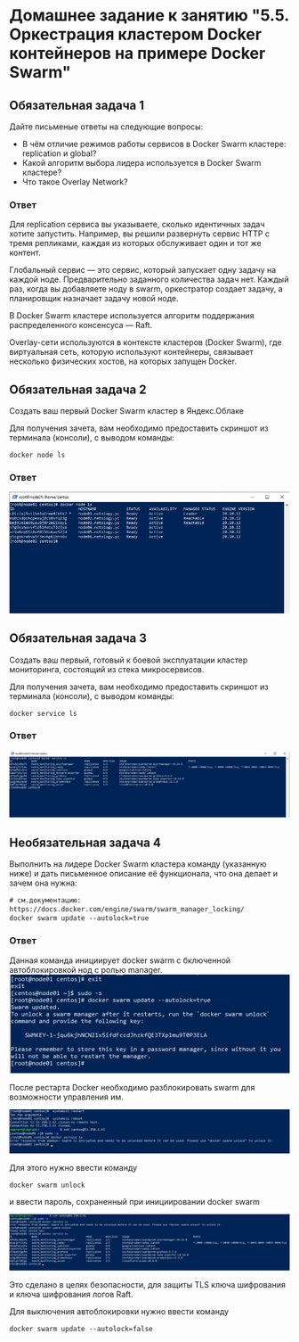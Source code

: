 # Домашнее задание к занятию "5.5. Оркестрация кластером Docker контейнеров на примере Docker Swarm"


## Обязательная задача 1
Дайте письменые ответы на следующие вопросы:

- В чём отличие режимов работы сервисов в Docker Swarm кластере: replication и global?
- Какой алгоритм выбора лидера используется в Docker Swarm кластере?
- Что такое Overlay Network?

### Ответ
Для replication сервиса вы указываете, сколько идентичных задач хотите запустить.
Например, вы решили развернуть сервис HTTP с тремя репликами, каждая из которых обслуживает
один и тот же контент.

Глобальный сервис — это сервис, который запускает одну задачу на каждой ноде.
Предварительно заданного количества задач нет.
Каждый раз, когда вы добавляете ноду в swarm, оркестратор создает задачу,
а планировщик назначает задачу новой ноде.

B Docker Swarm кластере используется алгоритм поддержания распределенного консенсуса — Raft.

Overlay-сети используются в контексте кластеров (Docker Swarm),
где виртуальная сеть, которую используют контейнеры, связывает несколько физических хостов,
на которых запущен Docker. 

## Обязательная задача 2
Создать ваш первый Docker Swarm кластер в Яндекс.Облаке

Для получения зачета, вам необходимо предоставить скриншот из терминала (консоли), с выводом команды:
```
docker node ls
```
### Ответ
<img src="./swarm552.jpg" alt="">

## Обязательная задача 3
Создать ваш первый, готовый к боевой эксплуатации кластер мониторинга, состоящий из стека микросервисов.

Для получения зачета, вам необходимо предоставить скриншот из терминала (консоли), с выводом команды:

```
docker service ls
```
### Ответ
<img src="./swarm553.jpg" alt="">

## Необязательная задача 4
Выполнить на лидере Docker Swarm кластера команду (указанную ниже) и дать письменное описание её функционала, что она делает и зачем она нужна:

```
# см.документацию: https://docs.docker.com/engine/swarm/swarm_manager_locking/
docker swarm update --autolock=true
```

### Ответ

Данная команда инициирует docker swarm с бключенной автоблокировкой нод с ролью manager.
<img src="./swarm554.jpg" alt="">

После рестарта Docker необходимо разблокировать swarm для возможности управления им.

<img src="./swarm554_1.jpg" alt="">

Для этого нужно ввести команду

```
docker swarm unlock
```
и ввести пароль, сохраненный при инициировании docker swarm

<img src="./swarm554_2.jpg" alt="">

Это сделано в целях безопасности, для защиты TLS ключа шифрования и ключа шифрования логов Raft.


Для выключения автоблокировки нужно ввести команду
```
docker swarm update --autolock=false
```